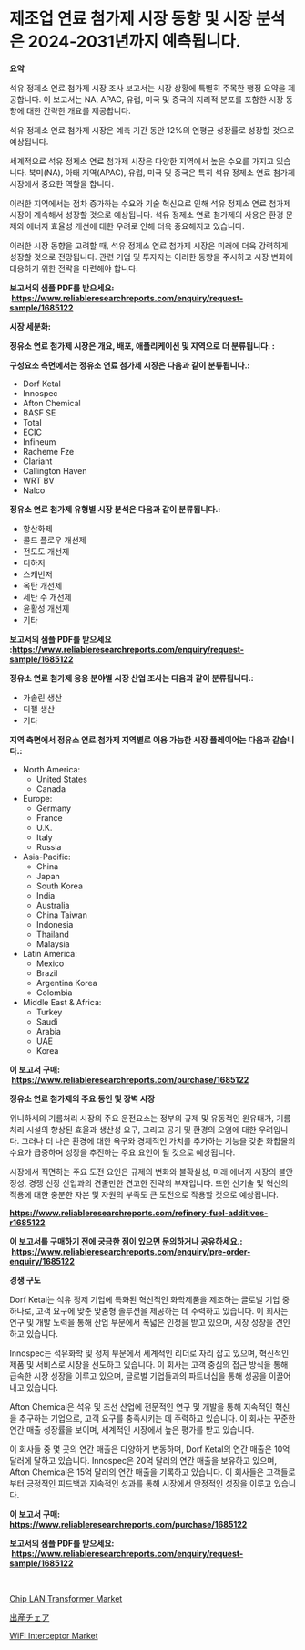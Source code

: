 <p><h1>제조업 연료 첨가제 시장 동향 및 시장 분석은 2024-2031년까지 예측됩니다.</h1></p><p><strong>요약</strong></p>
<p><p>석유 정제소 연료 첨가제 시장 조사 보고서는 시장 상황에 특별히 주목한 행정 요약을 제공합니다. 이 보고서는 NA, APAC, 유럽, 미국 및 중국의 지리적 분포를 포함한 시장 동향에 대한 간략한 개요를 제공합니다. </p><p>석유 정제소 연료 첨가제 시장은 예측 기간 동안 12%의 연평균 성장률로 성장할 것으로 예상됩니다. </p><p>세계적으로 석유 정제소 연료 첨가제 시장은 다양한 지역에서 높은 수요를 가지고 있습니다. 북미(NA), 아태 지역(APAC), 유럽, 미국 및 중국은 특히 석유 정제소 연료 첨가제 시장에서 중요한 역할을 합니다. </p><p>이러한 지역에서는 점차 증가하는 수요와 기술 혁신으로 인해 석유 정제소 연료 첨가제 시장이 계속해서 성장할 것으로 예상됩니다. 석유 정제소 연료 첨가제의 사용은 환경 문제와 에너지 효율성 개선에 대한 우려로 인해 더욱 중요해지고 있습니다. </p><p>이러한 시장 동향을 고려할 때, 석유 정제소 연료 첨가제 시장은 미래에 더욱 강력하게 성장할 것으로 전망됩니다. 관련 기업 및 투자자는 이러한 동향을 주시하고 시장 변화에 대응하기 위한 전략을 마련해야 합니다.</p></p>
<p><strong>보고서의 샘플 PDF를 받으세요: &nbsp;<a href="https://www.reliableresearchreports.com/enquiry/request-sample/1685122">https://www.reliableresearchreports.com/enquiry/request-sample/1685122</a></strong></p>
<p><strong>시장 세분화:</strong></p>
<p><strong> 정유소 연료 첨가제 시장은 개요, 배포, 애플리케이션 및 지역으로 더 분류됩니다. :</strong></p>
<p><strong>구성요소 측면에서는 정유소 연료 첨가제 시장은 다음과 같이 분류됩니다.:</strong></p>
<p><ul><li>Dorf Ketal</li><li>Innospec</li><li>Afton Chemical</li><li>BASF SE</li><li>Total</li><li>ECIC</li><li>Infineum</li><li>Racheme Fze</li><li>Clariant</li><li>Callington Haven</li><li>WRT BV</li><li>Nalco</li></ul></p>
<p><strong> 정유소 연료 첨가제 유형별 시장 분석은 다음과 같이 분류됩니다.:</strong></p>
<p><ul><li>항산화제</li><li>콜드 플로우 개선제</li><li>전도도 개선제</li><li>디하저</li><li>스캐빈저</li><li>옥탄 개선제</li><li>세탄 수 개선제</li><li>윤활성 개선제</li><li>기타</li></ul></p>
<p><strong>보고서의 샘플 PDF를 받으세요 :<a href="https://www.reliableresearchreports.com/enquiry/request-sample/1685122">https://www.reliableresearchreports.com/enquiry/request-sample/1685122</a></strong></p>
<p><strong> 정유소 연료 첨가제 응용 분야별 시장 산업 조사는 다음과 같이 분류됩니다.:</strong></p>
<p><ul><li>가솔린 생산</li><li>디젤 생산</li><li>기타</li></ul></p>
<p><strong>지역 측면에서 정유소 연료 첨가제 지역별로 이용 가능한 시장 플레이어는 다음과 같습니다.:</strong></p>
<p><ul>
    <li>
        North America:
        <ul>
            <li>United States</li>
            <li>Canada</li>
        </ul>
    </li>
    <li>
        Europe:
        <ul>
            <li>Germany</li>
            <li>France</li>
            <li>U.K.</li>
            <li>Italy</li>
            <li>Russia</li>
        </ul>
    </li>
    <li>
        Asia-Pacific:
        <ul>
            <li>China</li>
            <li>Japan</li>
            <li>South Korea</li>
            <li>India</li>
            <li>Australia</li>
            <li>China Taiwan</li>
            <li>Indonesia</li>
            <li>Thailand</li>
            <li>Malaysia</li>
        </ul>
    </li>
    <li>
        Latin America:
        <ul>
            <li>Mexico</li>
            <li>Brazil</li>
            <li>Argentina Korea</li>
            <li>Colombia</li>
        </ul>
    </li>
    <li>
        Middle East & Africa:
        <ul>
            <li>Turkey</li>
            <li>Saudi</li>
            <li>Arabia</li>
            <li>UAE</li>
            <li>Korea</li>
        </ul>
    </li>
    </ul></p>
<p><strong>이 보고서 구매: &nbsp;<a href="https://www.reliableresearchreports.com/purchase/1685122">https://www.reliableresearchreports.com/purchase/1685122</a></strong></p>
<p><strong>정유소 연료 첨가제의 주요 동인 및 장벽 시장</strong></p>
<p><p>위니하세의 기름처리 시장의 주요 운전요소는 정부의 규제 및 유동적인 원유태가, 기름처리 시설의 향상된 효율과 생산성 요구, 그리고 공기 및 환경의 오염에 대한 우려입니다. 그러나 더 나은 환경에 대한 욕구와 경제적인 가치를 추가하는 기능을 갖춘 화합물의 수요가 급증하며 성장을 추진하는 주요 요인이 될 것으로 예상됩니다.</p><p>시장에서 직면하는 주요 도전 요인은 규제의 변화와 불확실성, 미래 에너지 시장의 불안정성, 경쟁 신장 산업과의 견줄만한 견고한 전략의 부재입니다. 또한 신기술 및 혁신의 적용에 대한 충분한 자본 및 자원의 부족도 큰 도전으로 작용할 것으로 예상됩니다.</p></p>
<p><strong><a href="https://www.reliableresearchreports.com/refinery-fuel-additives-r1685122">https://www.reliableresearchreports.com/refinery-fuel-additives-r1685122</a></strong></p>
<p><strong>이 보고서를 구매하기 전에 궁금한 점이 있으면 문의하거나 공유하세요.: &nbsp;<a href="https://www.reliableresearchreports.com/enquiry/pre-order-enquiry/1685122">https://www.reliableresearchreports.com/enquiry/pre-order-enquiry/1685122</a></strong></p>
<p><strong>경쟁 구도</strong></p>
<p><p>Dorf Ketal는 석유 정제 기업에 특화된 혁신적인 화학제품을 제조하는 글로벌 기업 중 하나로, 고객 요구에 맞춘 맞춤형 솔루션을 제공하는 데 주력하고 있습니다. 이 회사는 연구 및 개발 노력을 통해 산업 부문에서 폭넓은 인정을 받고 있으며, 시장 성장을 견인하고 있습니다.</p><p>Innospec는 석유화학 및 정제 부문에서 세계적인 리더로 자리 잡고 있으며, 혁신적인 제품 및 서비스로 시장을 선도하고 있습니다. 이 회사는 고객 중심의 접근 방식을 통해 급속한 시장 성장을 이루고 있으며, 글로벌 기업들과의 파트너십을 통해 성공을 이끌어 내고 있습니다.</p><p>Afton Chemical은 석유 및 조선 산업에 전문적인 연구 및 개발을 통해 지속적인 혁신을 추구하는 기업으로, 고객 요구를 충족시키는 데 주력하고 있습니다. 이 회사는 꾸준한 연간 매출 성장률을 보이며, 세계적인 시장에서 높은 평가를 받고 있습니다. </p><p>이 회사들 중 몇 곳의 연간 매출은 다양하게 변동하며, Dorf Ketal의 연간 매출은 10억 달러에 달하고 있습니다. Innospec은 20억 달러의 연간 매출을 보유하고 있으며, Afton Chemical은 15억 달러의 연간 매출을 기록하고 있습니다. 이 회사들은 고객들로부터 긍정적인 피드백과 지속적인 성과를 통해 시장에서 안정적인 성장을 이루고 있습니다.</p></p>
<p><strong>이 보고서 구매: &nbsp; <a href="https://www.reliableresearchreports.com/purchase/1685122">https://www.reliableresearchreports.com/purchase/1685122</a></strong></p>
<p><strong>보고서의 샘플 PDF를 받으세요: &nbsp;<a href="https://www.reliableresearchreports.com/enquiry/request-sample/1685122">https://www.reliableresearchreports.com/enquiry/request-sample/1685122</a></strong><strong></strong></p>
<p>&nbsp;</p>
<p><p><a href="https://summer-dogwood-3e9.notion.site/Decoding-Chip-LAN-Transformer-Market-Metrics-Market-Share-Trends-and-Growth-Patterns-3de7344eafb348fe8ca42c9330c0da63">Chip LAN Transformer Market</a></p><p><a href="https://github.com/efcvopdgkdx128/Market-Research-Report-List-1/blob/main/367913836411.md">出産チェア</a></p><p><a href="https://forested-sushi-9b0.notion.site/WiFi-Interceptor-Market-Insights-into-Market-CAGR-Market-Trends-and-Growth-Strategies-bedee990fd84457d8e88ada73ce2570b">WiFi Interceptor Market</a></p></p>